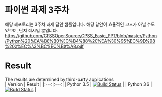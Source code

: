 # 파이썬 과제 3주차
해당 레포토리는 3주차 과제 답안 샘플입니다. 해당 답안이 효율적인 코드가 아닐 수도 있으며, 단지 예시일 뿐입니다.<br>
https://github.com/CPSSOpenSource/CPSS_Basic_PPT/blob/master/Python/Python%20%EA%B8%B0%EC%B4%88%20%EA%B0%95%EC%9D%98%203%EC%A3%BC%EC%B0%A8.pdf

# Result
The results are determined by third-party applications.<br />
| Version | Result |
|:---:|:---:|
| Python 3.5 | [![Build Status](https://travis-ci.org/CPSSOpenSource/Python-Example.svg?branch=report)](https://travis-ci.org/CPSSOpenSource/Python-Example) |
| Python 3.6 | [![Build Status](https://travis-ci.org/CPSSOpenSource/Python-Example.svg?branch=report)](https://travis-ci.org/CPSSOpenSource/Python-Example) |

